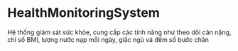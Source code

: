 # HealthMonitoringSystem
Hệ thống giám sát sức khỏe, cung cấp các tính năng như theo dõi cân nặng, chỉ số BMI, lượng nước nạp mỗi ngày, giấc ngủ và đếm số bước chân
